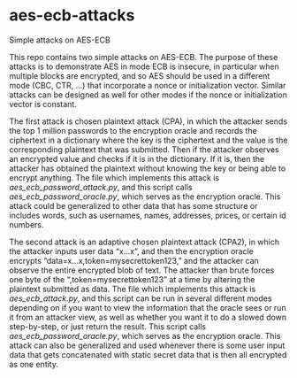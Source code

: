 # aes-ecb-attacks
Simple attacks on AES-ECB

This repo contains two simple attacks on AES-ECB. The purpose of these attacks is to demonstrate AES in mode ECB is insecure, in particular when multiple blocks are encrypted, and so AES should be used in a different mode (CBC, CTR, …) that incorporate a nonce or initialization vector.  Similar attacks can be designed as well for other modes if the nonce or initialization vector is constant.


The first attack is chosen plaintext attack (CPA), in which the attacker sends the top 1 million passwords to the encryption oracle and records the ciphertext in a dictionary where the key is the ciphertext and the value is the corresponding plaintext that was submitted. Then if the attacker observes an encrypted value and checks if it is in the dictionary. If it is, then the attacker has obtained the plaintext without knowing the key or being able to encrypt anything. The file which implements this attack is *aes_ecb_password_attack.py*, and this script calls *aes_ecb_password_oracle.py*, which serves as the encryption oracle.  This attack could be generalized to other data that has some structure or includes words, such as usernames, names, addresses, prices, or certain id numbers.

The second attack is an adaptive chosen plaintext attack (CPA2), in which the attacker inputs user data “x…x”, and then the encryption oracle encrypts “data=x…x,token=mysecrettoken123,” and the attacker can observe the entire encrypted blob of text. The attacker than brute forces one byte of the “,token=mysecrettoken123” at a time by altering the plaintext submitted as data. The file which implements this attack is *aes_ecb_attack.py*, and this script can be run in several different modes depending on if you want to view the information that the oracle sees or run it from an attacker view, as well as whether you want it to do a slowed down step-by-step, or just return the result. This script calls *aes_ecb_password_oracle.py*, which serves as the encryption oracle.  This attack can also be generalized and used whenever there is some user input data that gets concatenated with static secret data that is then all encrypted as one entity.
